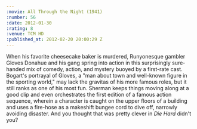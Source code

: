 ```yaml
--- 
:movie: All Through the Night (1941)
:number: 56
:date: 2012-01-30
:rating: 8
:venue: TCM HD
:published_at: 2012-02-20 20:00:29 Z
---
```

When his favorite cheesecake baker is murdered, Runyonesque gambler Gloves Donahue and his gang spring into action in this surprisingly sure-handed mix of comedy, action, and mystery buoyed by a first-rate cast. Bogart's portrayal of Gloves, a "man about town and well-known figure in the sporting world," may lack the gravitas of his more famous roles, but it still ranks as one of his most fun. Sherman keeps things moving along at a good clip and even orchestrates the first edition of a famous action sequence, wherein a character is caught on the upper floors of a building and uses a fire-hose as a makeshift bungee cord to dive off, narrowly avoiding disaster.  And you thought that was pretty clever in _Die Hard_ didn't you?